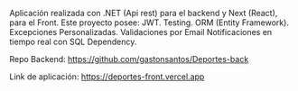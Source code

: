 Aplicación realizada con .NET (Api rest) para el backend y Next (React), para el Front. 
Este proyecto posee:
JWT.
Testing.
ORM (Entity Framework).
Excepciones Personalizadas.
Validaciones por Email
Notificaciones en tiempo real con SQL Dependency.

Repo Backend: https://github.com/gastonsantos/Deportes-back

Link de aplicación: https://deportes-front.vercel.app

